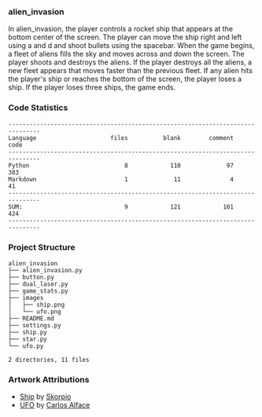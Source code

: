 
### alien_invasion

In alien_invasion, the player controls a rocket ship that appears
at the bottom center of the screen. The player can move the ship
right and left using a and d and shoot bullets using the
spacebar. When the game begins, a fleet of aliens fills the sky
and moves across and down the screen. The player shoots and
destroys the aliens. If the player destroys all the aliens, a new fleet
appears that moves faster than the previous fleet. If any alien hits
the player's ship or reaches the bottom of the screen, the player
loses a ship. If the player loses three ships, the game ends.

<!-- CODE_STATISTICS_START -->

### Code Statistics

```
-------------------------------------------------------------------------------
Language                     files          blank        comment           code
-------------------------------------------------------------------------------
Python                           8            110             97            383
Markdown                         1             11              4             41
-------------------------------------------------------------------------------
SUM:                             9            121            101            424
-------------------------------------------------------------------------------
```
<!-- CODE_STATISTICS_END -->

<!-- PROJECT_STRUCTURE_START -->

### Project Structure

```
alien_invasion
├── alien_invasion.py
├── button.py
├── dual_laser.py
├── game_stats.py
├── images
│   ├── ship.png
│   └── ufo.png
├── README.md
├── settings.py
├── ship.py
├── star.py
└── ufo.py

2 directories, 11 files
```
<!-- PROJECT_STRUCTURE_END -->

### Artwork Attributions

- [Ship](https://opengameart.org/content/spaceship-by-parts) by [Skorpio](http://opengameart.org/users/skorpio)
- [UFO](https://opengameart.org/content/spaceships-drakir) by [Carlos Alface](https://opengameart.org/users/carlos-alface)
